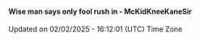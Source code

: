 #### Wise man says only fool rush in - McKidKneeKaneSir
Updated on 02/02/2025 - 16:12:01 (UTC) Time Zone
